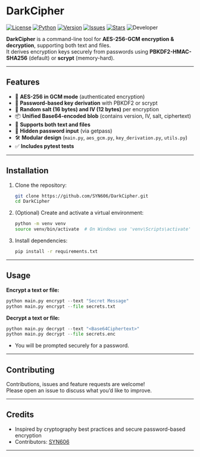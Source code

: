 # DarkCipher

[![License](https://img.shields.io/badge/license-MIT-green.svg)](LICENSE)
[![Python](https://img.shields.io/badge/python-3.10%2B-blue.svg)](https://www.python.org/)
[![Version](https://img.shields.io/badge/version-v1.0.0-purple.svg)](https://github.com/SYN606/DarkCipher/releases/tag/v1.0.0)
[![Issues](https://img.shields.io/github/issues/SYN606/DarkCipher.svg)](https://github.com/SYN606/DarkCipher/issues)
[![Stars](https://img.shields.io/github/stars/SYN606/DarkCipher.svg?style=social)](https://github.com/SYN606/DarkCipher/stargazers)
![Developer](https://img.shields.io/badge/developer-SYN-red.svg)

**DarkCipher** is a command-line tool for **AES-256-GCM encryption & decryption**, supporting both text and files.  
It derives encryption keys securely from passwords using **PBKDF2-HMAC-SHA256** (default) or **scrypt** (memory-hard).

---

## Features

- 🔐 **AES-256 in GCM mode** (authenticated encryption)
- 🧩 **Password-based key derivation** with PBKDF2 or scrypt
- 🎲 **Random salt (16 bytes) and IV (12 bytes)** per encryption
- 📦 **Unified Base64-encoded blob** (contains version, IV, salt, ciphertext)
- 📝 **Supports both text and files**
- 🙈 **Hidden password input** (via getpass)
- 🛠️ **Modular design** (`main.py`, `aes_gcm.py`, `key_derivation.py`, `utils.py`)
- ✅ **Includes pytest tests**

---

## Installation

1. Clone the repository:

    ```bash
    git clone https://github.com/SYN606/DarkCipher.git
    cd DarkCipher
    ```

2. (Optional) Create and activate a virtual environment:

    ```bash
    python -m venv venv
    source venv/bin/activate  # On Windows use 'venv\Scripts\activate'
    ```

3. Install dependencies:

    ```bash
    pip install -r requirements.txt
    ```

---

## Usage

**Encrypt a text or file:**

```python
python main.py encrypt --text "Secret Message"
python main.py encrypt --file secrets.txt
```

**Decrypt a text or file:**

```python
python main.py decrypt --text "<Base64Ciphertext>"
python main.py decrypt --file secrets.enc
```

- You will be prompted securely for a password.

---

## Contributing

Contributions, issues and feature requests are welcome!  
Please open an issue to discuss what you’d like to improve.

---

## Credits

- Inspired by cryptography best practices and secure password-based encryption
- Contributors: [SYN606](https://github.com/SYN606)

---
